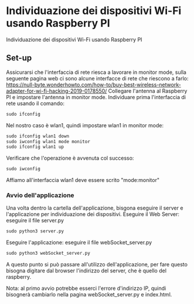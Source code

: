 # Individuazione dei dispositivi Wi-Fi usando Raspberry PI
Individuazione dei dispositivi Wi-Fi usando Raspberry PI

## Set-up
Assicurarsi che l'interfaccia di rete riesca a lavorare in monitor mode, sulla seguente pagina web ci sono alcune interfacce di rete che riescono a farlo:
https://null-byte.wonderhowto.com/how-to/buy-best-wireless-network-adapter-for-wi-fi-hacking-2019-0178550/
Collegare l'antenna al Raspberry PI e impostare l'antenna in monitor mode.
Individuare prima l'interfaccia di rete usando il comando:
```python
sudo ifconfig
```
Nel nostro caso è wlan1, quindi impostare wlan1 in monitor mode:
```python
sudo ifconfig wlan1 down
sudo iwconfig wlan1 mode monitor
sudo ifconfig wlan1 up
```
Verificare che l'operazione è avvenuta col successo:
```python
sudo iwconfig
```
Affiamo all'interfaccia wlan1 deve essere scrito "mode:monitor"
### Avvio dell'applicazione
Una volta dentro la cartella dell'applicazione, bisgona eseguire il server e l'applicazione per individuazione dei dispositivi.
Eseguire il Web Server: eseguire il file server.py
```python
sudo python3 server.py
```
Eseguire l'applicazione: eseguire il file webSocket_server.py
```python
sudo python3 webSocket_server.py
```
A questo punto si può passare all'utilizzo dell'applicazione, per fare questo bisogna digitare dal browser l'indirizzo del server, che è quello del raspberry.

Nota: al primo avvio potrebbe esserci l'errore d'indirizzo IP, quindi bisognerà cambiarlo nella pagina webSocket_server.py e index.html.
